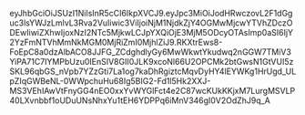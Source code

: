eyJhbGciOiJSUzI1NiIsInR5cCI6IkpXVCJ9.eyJpc3MiOiJodHRwczovL2F1dGguc3lsYWJzLmlvL3Rva2VuIiwic3ViIjoiNjM1NjdkZjY4OGMwMjcwYTVhZDczODEwIiwiZXhwIjoxNzI2NTc5MjkwLCJpYXQiOjE3MjM5ODcyOTAsImp0aSI6IjY2YzFmNTVhMmNkMGM0MjRiZmI0MjhlZiJ9.RKXtrEws8-FoEpC8a0dzAlbACO8JJFG_ZCdghdlyGy6MwWkwtYkudwq2nGGW7TMiV3YiPA71C7IYMPbUzu0IEnSIV8GII0JLK9xcoNl66U2OPCMk2btGwsN1GtVUI5zSKL96qbGS_nVpb7YZzGti7La1og7kaDhRgiztcMqvDyHY4lEYWKg1HrUgd_ULpZIqGWBeNL-0WWpchuHu68Ig5BIG2-Fd1l5Hk2XXJ-MS3VEhIAwVtFnyGG4nEO0xxYvWYGlFct4e2C87wcKUkKKjxM7LurgMSVLP40LXvnbbf1oUDuUNsNhxYu1tEH6YDPPq6iMnV346gI0V2OdZhJ9q_A